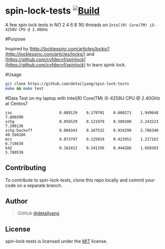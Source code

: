 # spin-lock-tests [![Build](https://api.travis-ci.org/detailyang/spin-lock-tests.svg)](https://travis-ci.org/detailyang/spin-lock-tests)
A few spin lock tests in N(1 2 4 6 8 16) threads on `Intel(R) Core(TM) i5-4258U CPU @ 2.40GHz` 

#Purpose

Inspired by [http://locklessinc.com/articles/locks/](http://locklessinc.com/articles/locks/) and [https://github.com/cyfdecyf/spinlock](https://github.com/cyfdecyf/spinlock) to learn spink lock.

#Usage

```bash
git clone https://github.com/detailyang/spin-lock-tests
make && make test
```

#Data
Test on my laptop with Intel(R) Core(TM) i5-4258U CPU @ 2.40GHz at Centos7
```
cas                     0.089129	0.179701	0.600171	1.949648	7.880399
xchg                    0.056529	0.121979	0.589100	2.243223	7.206136
xchg-backoff            0.084343	0.167522	0.924299	2.786340	40.560166
mcs                     0.073797	0.125819	0.423952	1.217162	6.716630
k42                     0.162412	0.241256	0.444286	1.850383	5.780539
```

Contributing
------------

To contribute to spin-lock-tests, clone this repo locally and commit your code on a separate branch. 


Author
------

> GitHub [@detailyang](https://github.com/detailyang)     


License
-------

spin-lock-tests is licensed under the [MIT](https://github.com/detailyang/spin-lock-tests/blob/master/LICENSE) license.  
